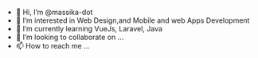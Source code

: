 - 👋 Hi, I’m @massika-dot
- 👀 I’m interested in Web Design,and Mobile and web Apps Development
- 🌱 I’m currently learning VueJs, Laravel, Java
- 💞️ I’m looking to collaborate on ...
- 📫 How to reach me ...

<!---
massika-dot/massika-dot is a ✨ special ✨ repository because its `README.md` (this file) appears on your GitHub profile.
You can click the Preview link to take a look at your changes.
--->
